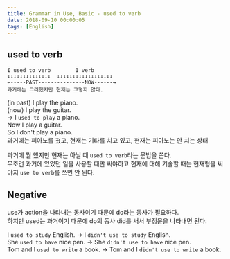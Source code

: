 ```yaml
---
title: Grammar in Use, Basic - used to verb
date: 2018-09-10 00:00:05
tags: [English]
---
```

## used to verb
```
I used to verb        I verb       
↓↓↓↓↓↓↓↓↓↓↓↓↓↓  ↓↓↓↓↓↓↓↓↓↓↓↓↓↓↓↓↓↓
←-----PAST---------------NOW------→
과거에는 그러했지만 현재는 그렇지 않다.
```

(in past) I play the piano.  
(now) I play the guitar.  
-> I `used to play` a piano.  
Now I play a guitar.  
So I don't play a piano.  
과거에는 피아노를 쳤고, 현재는 기타를 치고 있고, 현재는 피아노는 안 치는 상태  

과거에 뭘 했지만 현재는 아닐 때 `used to verb`라는 문법을 쓴다.  
무조건 과거에 있었던 일을 사용할 때만 써야하고 현재에 대해 기술할 때는 현재형을 써야지 `use to verb`를 쓰면 안 된다.  

## Negative
use가 action을 나타내는 동사이기 때문에 do라는 동사가 필요하다.  
하지만 used는 과거이기 때문에 do의 동사 did를 써서 부정문을 나타내면 된다.  

I `used to study` English. -> I `didn't use to study` English.  
She `used to have` nice pen. -> She `didn't use to have` nice pen.  
Tom and I `used to write` a book. -> Tom and I `didn't use to write` a book.
